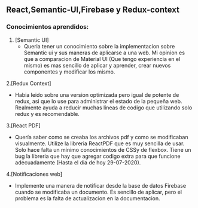 ## React,Semantic-UI,Firebase y Redux-context

### Conocimientos aprendidos:

1. [Semantic UI]
   - Queria tener un conocimiento sobre la implementacion sobre Semantic ui y sus maneras de aplicarse a una web. Mi opinion es que a comparacion de Material UI (Que tengo experiencia en el mismo) es mas sencillo de aplicar y aprender, crear nuevos componentes y modificar los mismo.

2.[Redux Context]
   - Habia leido sobre una version optimizada pero igual de potente de redux, asi que lo use para administrar el estado de la pequeña web. Realmente ayuda a reducir muchas lineas de codigo que utilizando solo redux y es recomendable.

3.[React PDF]
   - Quería saber como se creaba los archivos pdf y como se modificaban visualmente. Utilize la libreria ReactPDF que es muy sencilla de usar. Solo hace falta un mínimo conocimientos de CSSy de flexbox. Tiene un bug la libreria que hay que agregar codigo extra para que funcione adecuadamente (Hasta el dia de hoy 29-07-2020).

4.[Notificaciones web]
   - Implemente una manera de notificar desde la base de datos Firebase cuando se modificaba un documento. Es sencillo de aplicar, pero el problema es la falta de actualizacion en la documentacion.


